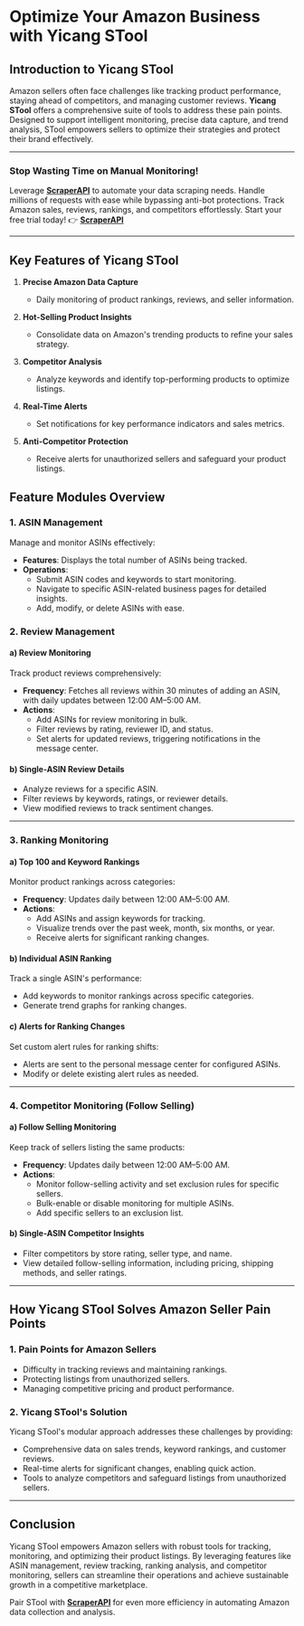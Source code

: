 # Optimize Your Amazon Business with Yicang STool

## Introduction to Yicang STool

Amazon sellers often face challenges like tracking product performance, staying ahead of competitors, and managing customer reviews. **Yicang STool** offers a comprehensive suite of tools to address these pain points. Designed to support intelligent monitoring, precise data capture, and trend analysis, STool empowers sellers to optimize their strategies and protect their brand effectively.

---

### Stop Wasting Time on Manual Monitoring!

Leverage **[ScraperAPI](https://www.scraperapi.com/?fp_ref=coupons)** to automate your data scraping needs. Handle millions of requests with ease while bypassing anti-bot protections. Track Amazon sales, reviews, rankings, and competitors effortlessly. Start your free trial today! 👉 **[ScraperAPI](https://www.scraperapi.com/?fp_ref=coupons)**

---

## Key Features of Yicang STool

1. **Precise Amazon Data Capture**
   - Daily monitoring of product rankings, reviews, and seller information.

2. **Hot-Selling Product Insights**
   - Consolidate data on Amazon's trending products to refine your sales strategy.

3. **Competitor Analysis**
   - Analyze keywords and identify top-performing products to optimize listings.

4. **Real-Time Alerts**
   - Set notifications for key performance indicators and sales metrics.

5. **Anti-Competitor Protection**
   - Receive alerts for unauthorized sellers and safeguard your product listings.

## Feature Modules Overview

### 1. ASIN Management
Manage and monitor ASINs effectively:
- **Features**: Displays the total number of ASINs being tracked.
- **Operations**:
  - Submit ASIN codes and keywords to start monitoring.
  - Navigate to specific ASIN-related business pages for detailed insights.
  - Add, modify, or delete ASINs with ease.

### 2. Review Management
#### a) Review Monitoring
Track product reviews comprehensively:
- **Frequency**: Fetches all reviews within 30 minutes of adding an ASIN, with daily updates between 12:00 AM–5:00 AM.
- **Actions**:
  - Add ASINs for review monitoring in bulk.
  - Filter reviews by rating, reviewer ID, and status.
  - Set alerts for updated reviews, triggering notifications in the message center.

#### b) Single-ASIN Review Details
- Analyze reviews for a specific ASIN.
- Filter reviews by keywords, ratings, or reviewer details.
- View modified reviews to track sentiment changes.

---

### 3. Ranking Monitoring
#### a) Top 100 and Keyword Rankings
Monitor product rankings across categories:
- **Frequency**: Updates daily between 12:00 AM–5:00 AM.
- **Actions**:
  - Add ASINs and assign keywords for tracking.
  - Visualize trends over the past week, month, six months, or year.
  - Receive alerts for significant ranking changes.

#### b) Individual ASIN Ranking
Track a single ASIN's performance:
- Add keywords to monitor rankings across specific categories.
- Generate trend graphs for ranking changes.

#### c) Alerts for Ranking Changes
Set custom alert rules for ranking shifts:
- Alerts are sent to the personal message center for configured ASINs.
- Modify or delete existing alert rules as needed.

---

### 4. Competitor Monitoring (Follow Selling)
#### a) Follow Selling Monitoring
Keep track of sellers listing the same products:
- **Frequency**: Updates daily between 12:00 AM–5:00 AM.
- **Actions**:
  - Monitor follow-selling activity and set exclusion rules for specific sellers.
  - Bulk-enable or disable monitoring for multiple ASINs.
  - Add specific sellers to an exclusion list.

#### b) Single-ASIN Competitor Insights
- Filter competitors by store rating, seller type, and name.
- View detailed follow-selling information, including pricing, shipping methods, and seller ratings.

---

## How Yicang STool Solves Amazon Seller Pain Points

### 1. Pain Points for Amazon Sellers
- Difficulty in tracking reviews and maintaining rankings.
- Protecting listings from unauthorized sellers.
- Managing competitive pricing and product performance.

### 2. Yicang STool's Solution
Yicang STool's modular approach addresses these challenges by providing:
- Comprehensive data on sales trends, keyword rankings, and customer reviews.
- Real-time alerts for significant changes, enabling quick action.
- Tools to analyze competitors and safeguard listings from unauthorized sellers.

---

## Conclusion

Yicang STool empowers Amazon sellers with robust tools for tracking, monitoring, and optimizing their product listings. By leveraging features like ASIN management, review tracking, ranking analysis, and competitor monitoring, sellers can streamline their operations and achieve sustainable growth in a competitive marketplace.

Pair STool with **[ScraperAPI](https://www.scraperapi.com/?fp_ref=coupons)** for even more efficiency in automating Amazon data collection and analysis.
